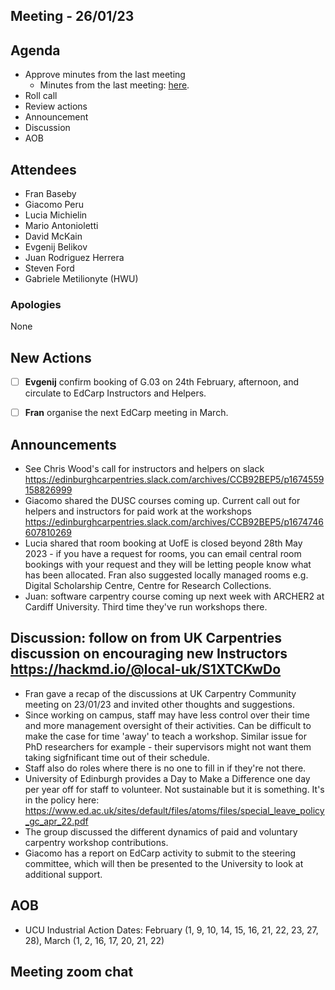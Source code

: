## Meeting - 26/01/23

## Agenda

* Approve minutes from the last meeting
   * Minutes from the last meeting: [here](https://github.com/edcarp/organising-committee/blob/main/minutes/2022/2022-10-20_EdCarp_Organising_Committee.md).
* Roll call
* Review actions
* Announcement
* Discussion
* AOB

## Attendees
* Fran Baseby
* Giacomo Peru
* Lucia Michielin
* Mario Antonioletti
* David McKain
* Evgenij Belikov
* Juan Rodriguez Herrera
* Steven Ford
* Gabriele Metilionyte (HWU)

###  Apologies
None

## New Actions

- [ ] **Evgenij** confirm booking of G.03 on 24th February, afternoon, and circulate to EdCarp Instructors and Helpers.
- [ ] **Fran** organise the next EdCarp meeting in March.


## Announcements
* See Chris Wood's call for instructors and helpers on slack https://edinburghcarpentries.slack.com/archives/CCB92BEP5/p1674559158826999
* Giacomo shared the DUSC courses coming up. Current call out for helpers and instructors for paid work at the workshops https://edinburghcarpentries.slack.com/archives/CCB92BEP5/p1674746607810269
* Lucia shared that room booking at UofE is closed beyond 28th May 2023 - if you have a request for rooms, you can email central room bookings with your request and they will be letting people know what has been allocated. Fran also suggested locally managed rooms e.g. Digital Scholarship Centre, Centre for Research Collections.
* Juan: software carpentry course coming up next week with ARCHER2 at Cardiff University. Third time they've run workshops there. 

## Discussion: follow on from UK Carpentries discussion on encouraging new Instructors https://hackmd.io/@local-uk/S1XTCKwDo 

* Fran gave a recap of the discussions at UK Carpentry Community meeting on 23/01/23 and invited other thoughts and suggestions.
* Since working on campus, staff may have less control over their time and more management oversight of their activities. Can be difficult to make the case for time 'away' to teach a workshop. Similar issue for PhD researchers for example - their supervisors might not want them taking sigfnificant time out of their schedule.
* Staff also do roles where there is no one to fill in if they're not there.
* University of Edinburgh provides a Day to Make a Difference one day per year off for staff to volunteer. Not sustainable but it is something. It's in the policy here: https://www.ed.ac.uk/sites/default/files/atoms/files/special_leave_policy_gc_apr_22.pdf
* The group discussed the different dynamics of paid and voluntary carpentry workshop contributions.
* Giacomo has a report on EdCarp activity to submit to the steering committee, which will then be presented to the University to look at additional support.

## AOB

* UCU Industrial Action Dates: February (1, 9, 10, 14, 15, 16, 21, 22, 23, 27, 28), March (1, 2, 16, 17, 20, 21, 22)

## Meeting zoom chat

```

```

